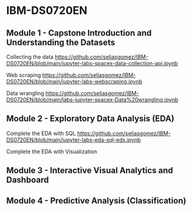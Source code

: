 # IBM-DS0720EN

## Module 1 - Capstone Introduction and Understanding the Datasets

Collecting the data https://github.com/seliasgomez/IBM-DS0720EN/blob/main/jupyter-labs-spacex-data-collection-api.ipynb

Web scraping https://github.com/seliasgomez/IBM-DS0720EN/blob/main/jupyter-labs-webscraping.ipynb

Data wrangling https://github.com/seliasgomez/IBM-DS0720EN/blob/main/labs-jupyter-spacex-Data%20wrangling.ipynb 

## Module 2 - Exploratory Data Analysis (EDA)

Complete the EDA with SQL https://github.com/seliasgomez/IBM-DS0720EN/blob/main/jupyter-labs-eda-sql-edx.ipynb

Complete the EDA with Visualization

## Module 3 - Interactive Visual Analytics and Dashboard

## Module 4 - Predictive Analysis (Classification)
